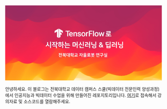 <br>
<img src="https://github.com/gusdnd852/bigdata-lecture/blob/master/main_logo.jpg?raw=true">

안녕하세요. 이 블로그는 전북대학교 데이터 캠퍼스 스쿨(빅데이터 전문인력 양성과정)
에서 인공지능과 빅데이터 수업을 위해 만들어진 레포지토리입니다. 
[여기](https://colab.research.google.com/github/hyunwoong/bigdata-lecture)로 접속해서
강의자료 및 소스코드를 열람해주세요.

